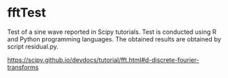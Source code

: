 # fftTest

Test of a sine wave reported in Scipy tutorials. Test is conducted using R and Python programming languages. The obtained results are obtained by script residual.py.

https://scipy.github.io/devdocs/tutorial/fft.html#d-discrete-fourier-transforms